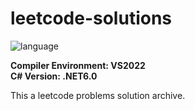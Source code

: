 # leetcode-solutions

![language](https://img.shields.io/badge/language-C%23-brightgreen.svg)

**Compiler Environment: VS2022**  
**C# Version: .NET6.0**

This a leetcode problems solution archive.
